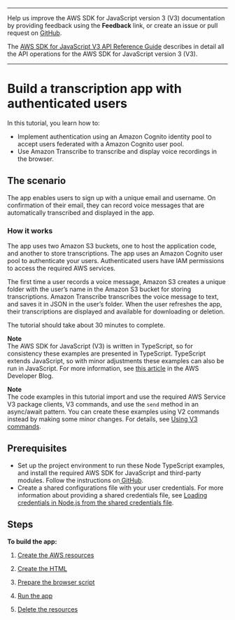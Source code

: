 --------

Help us improve the AWS SDK for JavaScript version 3 \(V3\) documentation by providing feedback using the **Feedback** link, or create an issue or pull request on [GitHub](https://github.com/awsdocs/aws-sdk-for-javascript-v3)\.

 The [AWS SDK for JavaScript V3 API Reference Guide](https://docs.aws.amazon.com/AWSJavaScriptSDK/v3/latest/index.html) describes in detail all the API operations for the AWS SDK for JavaScript version 3 \(V3\)\.

--------

# Build a transcription app with authenticated users<a name="transcribe-app"></a>

In this tutorial, you learn how to:
+ Implement authentication using an Amazon Cognito identity pool to accept users federated with a Amazon Cognito user pool\.
+ Use Amazon Transcribe to transcribe and display voice recordings in the browser\.

## The scenario<a name="transcribe-app-scenario"></a>

The app enables users to sign up with a unique email and username\. On confirmation of their email, they can record voice messages that are automatically transcribed and displayed in the app\.

### How it works<a name="transcribe-app-how-it-works"></a>

The app uses two Amazon S3 buckets, one to host the application code, and another to store transcriptions\. The app uses an Amazon Cognito user pool to authenticate your users\. Authenticated users have IAM permissions to access the required AWS services\. 

The first time a user records a voice message, Amazon S3 creates a unique folder with the user’s name in the Amazon S3 bucket for storing transcriptions\. Amazon Transcribe transcribes the voice message to text, and saves it in JSON in the user’s folder\. When the user refreshes the app, their transcriptions are displayed and available for downloading or deletion\. 

The tutorial should take about 30 minutes to complete\.

**Note**  
The AWS SDK for JavaScript \(V3\) is written in TypeScript, so for consistency these examples are presented in TypeScript\. TypeScript extends JavaScript, so with minor adjustments these examples can also be run in JavaScript\. For more information, see [this article](https://aws.amazon.com/blogs/developer/first-class-typescript-support-in-modular-aws-sdk-for-javascript/) in the AWS Developer Blog\.

**Note**  
The code examples in this tutorial import and use the required AWS Service V3 package clients, V3 commands, and use the `send` method in an async/await pattern\. You can create these examples using V2 commands instead by making some minor changes\. For details, see [Using V3 commands](welcome.md#using_v3_commands)\.

## Prerequisites<a name="transcribe-app-prerequisites"></a>
+ Set up the project environment to run these Node TypeScript examples, and install the required AWS SDK for JavaScript and third\-party modules\. Follow the instructions on[ GitHub](https://github.com/awsdocs/aws-doc-sdk-examples/tree/master/javascriptv3/example_code/cross-services/transcribe-app/README.md)\. 
+ Create a shared configurations file with your user credentials\. For more information about providing a shared credentials file, see [Loading credentials in Node\.js from the shared credentials file](loading-node-credentials-shared.md)\.

## Steps<a name="transcribe-app-procedures"></a>

**To build the app:**

1. [Create the AWS resources ](transcribe-app-provision-resources.md)

1. [Create the HTML ](transcribe-app-create-html.md)

1. [Prepare the browser script ](transcribe-app-browser-script.md)

1. [Run the app](transcribe-app-run.md)

1. [Delete the resources](transcribe-app-destroy.md)